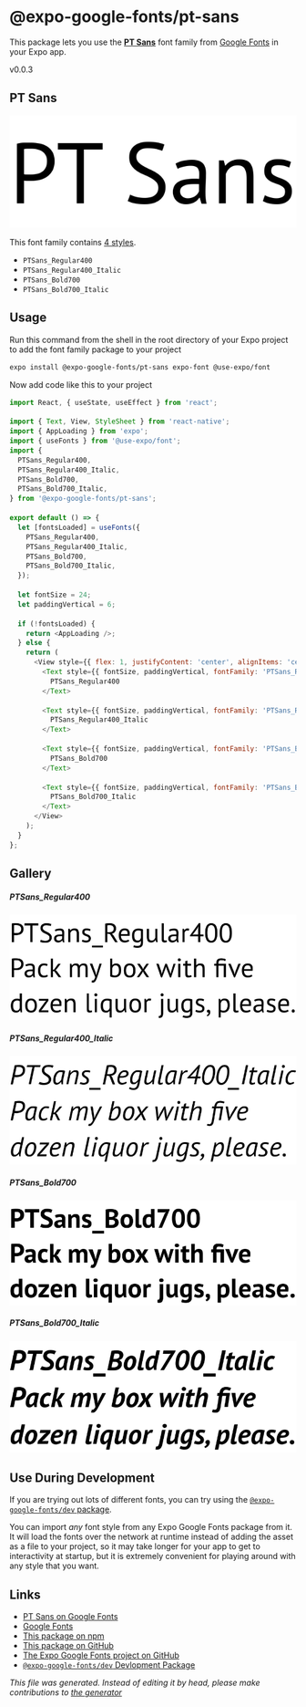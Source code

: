 # @expo-google-fonts/pt-sans

This package lets you use the [**PT Sans**](https://fonts.google.com/specimen/PT+Sans) font family from [Google Fonts](https://fonts.google.com/) in your Expo app.

v0.0.3

## PT Sans

![PT Sans](./font-family.png)

This font family contains [4 styles](#gallery).

- `PTSans_Regular400`
- `PTSans_Regular400_Italic`
- `PTSans_Bold700`
- `PTSans_Bold700_Italic`

## Usage

Run this command from the shell in the root directory of your Expo project to add the font family package to your project
```sh
expo install @expo-google-fonts/pt-sans expo-font @use-expo/font
```

Now add code like this to your project
```js
import React, { useState, useEffect } from 'react';

import { Text, View, StyleSheet } from 'react-native';
import { AppLoading } from 'expo';
import { useFonts } from '@use-expo/font';
import {
  PTSans_Regular400,
  PTSans_Regular400_Italic,
  PTSans_Bold700,
  PTSans_Bold700_Italic,
} from '@expo-google-fonts/pt-sans';

export default () => {
  let [fontsLoaded] = useFonts({
    PTSans_Regular400,
    PTSans_Regular400_Italic,
    PTSans_Bold700,
    PTSans_Bold700_Italic,
  });

  let fontSize = 24;
  let paddingVertical = 6;

  if (!fontsLoaded) {
    return <AppLoading />;
  } else {
    return (
      <View style={{ flex: 1, justifyContent: 'center', alignItems: 'center' }}>
        <Text style={{ fontSize, paddingVertical, fontFamily: 'PTSans_Regular400' }}>
          PTSans_Regular400
        </Text>

        <Text style={{ fontSize, paddingVertical, fontFamily: 'PTSans_Regular400_Italic' }}>
          PTSans_Regular400_Italic
        </Text>

        <Text style={{ fontSize, paddingVertical, fontFamily: 'PTSans_Bold700' }}>
          PTSans_Bold700
        </Text>

        <Text style={{ fontSize, paddingVertical, fontFamily: 'PTSans_Bold700_Italic' }}>
          PTSans_Bold700_Italic
        </Text>
      </View>
    );
  }
};

```

## Gallery

##### PTSans_Regular400
![PTSans_Regular400](./8a587dc4260abac4008021f8b9302115ee0f9616aee70d95d4d49f447f4df0f9.ttf.png)

##### PTSans_Regular400_Italic
![PTSans_Regular400_Italic](./6de2d3f34e12548006ef800234119a1b1d90bba33fb1d33f5bf41577bc954338.ttf.png)

##### PTSans_Bold700
![PTSans_Bold700](./2a88a8de5aeccdc3e4febba14c9ade00ec49e16f2718050be6bc3f4f37e8ff0b.ttf.png)

##### PTSans_Bold700_Italic
![PTSans_Bold700_Italic](./a37694659d53ae08c11bf532f8871e90b911f61967c3e23f456e59e7c55b33e6.ttf.png)


## Use During Development

If you are trying out lots of different fonts, you can try using the [`@expo-google-fonts/dev` package](https://github.com/expo/google-fonts/tree/master/font-packages/dev#readme).

You can import *any* font style from any Expo Google Fonts package from it. It will load the fonts
over the network at runtime instead of adding the asset as a file to your project, so it may take longer
for your app to get to interactivity at startup, but it is extremely convenient
for playing around with any style that you want.

## Links

- [PT Sans on Google Fonts](https://fonts.google.com/specimen/PT+Sans)
- [Google Fonts](https://fonts.google.com/)
- [This package on npm](https://www.npmjs.com/package/@expo-google-fonts/pt-sans)
- [This package on GitHub](https://github.com/expo/google-fonts/tree/master/font-packages/pt-sans)
- [The Expo Google Fonts project on GitHub](https://github.com/expo/google-fonts)
- [`@expo-google-fonts/dev` Devlopment Package](https://github.com/expo/google-fonts/tree/master/font-packages/dev)


*This file was generated. Instead of editing it by head, please make contributions to [the generator](https://github.com/expo/google-fonts/tree/master/packages/generator)*
